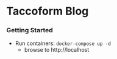 # Taccoform Blog


### Getting Started

* Run containers: `docker-compose up -d`
    - browse to http://localhost
    